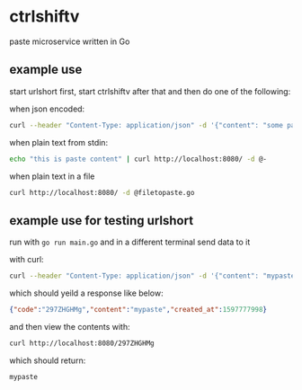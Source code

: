 # ctrlshiftv

paste microservice written in Go

## example use

start urlshort first, start ctrlshiftv after that and then do one of the following:

when json encoded:
```bash
curl --header "Content-Type: application/json" -d '{"content": "some paste"}' http://localhost:8080/
```

when plain text from stdin:
```bash
echo "this is paste content" | curl http://localhost:8080/ -d @-
```

when plain text in a file
```bash
curl http://localhost:8080/ -d @filetopaste.go
```

## example use for testing urlshort

run with `go run main.go` and in a different terminal send data to it

with curl:
```bash
curl --header "Content-Type: application/json" -d '{"content": "mypaste"}' http://localhost:8080/
```

which should yeild a response like below:
```json
{"code":"297ZHGHMg","content":"mypaste","created_at":1597777998}
```

and then view the contents with:
```bash
curl http://localhost:8080/297ZHGHMg
```

which should return:
```bash
mypaste
```
